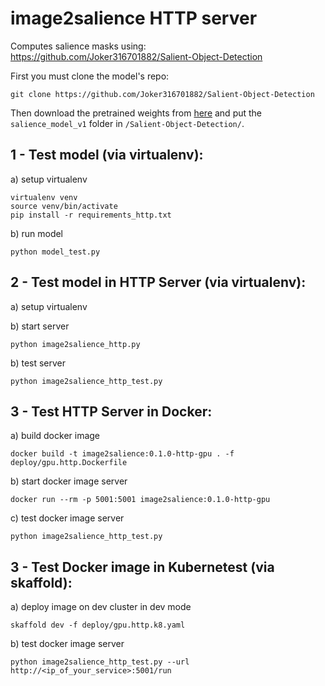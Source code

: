 # image2salience HTTP server

Computes salience masks using:  https://github.com/Joker316701882/Salient-Object-Detection

First you must clone the model's repo:
```
git clone https://github.com/Joker316701882/Salient-Object-Detection
```
Then download the pretrained weights from [here](https://drive.google.com/drive/folders/0B6l9O8aWij8fUGtVNldUTXA4eHc) and put
the `salience_model_v1` folder in `/Salient-Object-Detection/`.

## 1 - Test model (via virtualenv):

a) setup virtualenv
```
virtualenv venv
source venv/bin/activate
pip install -r requirements_http.txt
```

b) run model
```
python model_test.py
```

## 2 - Test model in HTTP Server (via virtualenv):

a) setup virtualenv

b) start server
```
python image2salience_http.py
```

b) test server
```
python image2salience_http_test.py
```

## 3 - Test HTTP Server in Docker:

a) build docker image
```
docker build -t image2salience:0.1.0-http-gpu . -f deploy/gpu.http.Dockerfile
```

b) start docker image server
```
docker run --rm -p 5001:5001 image2salience:0.1.0-http-gpu
```

c) test docker image server
```
python image2salience_http_test.py
```


## 3 - Test Docker image in Kubernetest (via skaffold):

a) deploy image on dev cluster in dev mode
```
skaffold dev -f deploy/gpu.http.k8.yaml
```

b) test docker image server
```
python image2salience_http_test.py --url http://<ip_of_your_service>:5001/run
```